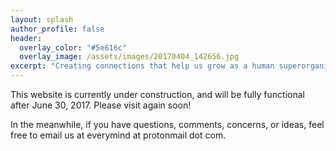 ```yaml
---
layout: splash
author_profile: false
header:
  overlay_color: "#5e616c"
  overlay_image: /assets/images/20170404_142656.jpg
excerpt: "Creating connections that help us grow as a human superorganism."
---
```


This website is currently under construction, and will be fully functional after June 30, 2017. Please visit again soon!

In the meanwhile, if you have questions, comments, concerns, or ideas, feel free to email us at everymind at protonmail dot com. 
